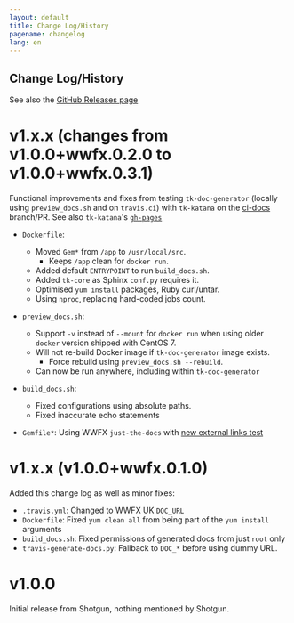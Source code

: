 ```yaml
---
layout: default
title: Change Log/History
pagename: changelog
lang: en
---
```


Change Log/History
------------------

See also the [GitHub Releases page][releases]

[releases]: https://github.com/shotgunsoftware/tk-doc-generator/releases

# v1.x.x (changes from v1.0.0+wwfx.0.2.0 to v1.0.0+wwfx.0.3.1)

Functional improvements and fixes from testing
`tk-doc-generator` (locally using `preview_docs.sh` and on `travis.ci`)
with `tk-katana` on the [ci-docs](https://github.com/wwfxuk/tk-katana/pull/6)
branch/PR. See also `tk-katana`'s
[`gh-pages`](https://github.com/wwfxuk/tk-katana/tree/gh-pages)

- `Dockerfile`:
    - Moved `Gem*` from `/app` to `/usr/local/src`.
        - Keeps `/app` clean for `docker run`.
    - Added default `ENTRYPOINT` to run `build_docs.sh`.
    - Added `tk-core` as Sphinx `conf.py` requires it.
    - Optimised `yum install` packages, Ruby curl/untar.
    - Using `nproc`, replacing hard-coded jobs count.

- `preview_docs.sh`:
    - Support `-v` instead of `--mount` for `docker run` when using older
      `docker` version shipped with CentOS 7.
    - Will not re-build Docker image if `tk-doc-generator` image exists.
        - Force rebuild using `preview_docs.sh --rebuild`.
    - Can now be run anywhere, including within `tk-doc-generator`

- `build_docs.sh`:
    - Fixed configurations using absolute paths.
    - Fixed inaccurate echo statements
- `Gemfile*`: Using WWFX `just-the-docs` with
  [new external links test](https://github.com/shotgunsoftware/just-the-docs/pull/9)

# v1.x.x (v1.0.0+wwfx.0.1.0)

Added this change log as well as minor fixes:

- `.travis.yml`: Changed to WWFX UK `DOC_URL`
- `Dockerfile`: Fixed `yum clean all` from being part of the `yum install` arguments
- `build_docs.sh`: Fixed permissions of generated docs from just `root` only
- `travis-generate-docs.py`: Fallback to `DOC_*` before using dummy URL.

# v1.0.0

Initial release from Shotgun, nothing mentioned by Shotgun.